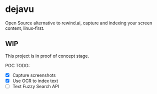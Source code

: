 # dejavu

Open Source alternative to rewind.ai, capture and indexing your screen content, linux-first.

## WIP

This project is in proof of concept stage.

POC TODO:

- [x] Capture screenshots
- [x] Use OCR to index text
- [ ] Text Fuzzy Search API
